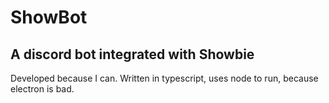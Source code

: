 # ShowBot

## A discord bot integrated with Showbie

Developed because I can.
Written in typescript, uses node to run, because electron is bad.
